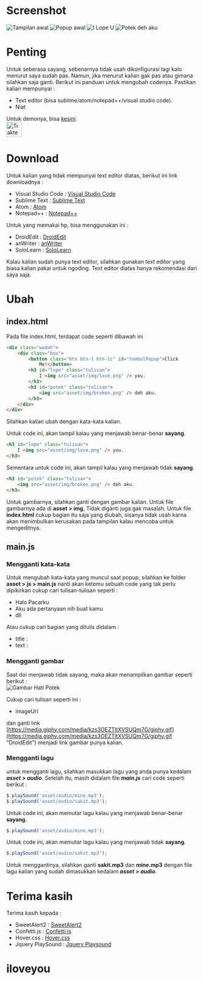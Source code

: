 # Screenshot
![Tampilan awal](https://i.imgur.com/NT6Cv29.png)
![Popup awal](https://i.imgur.com/v01HMvx.png)
![I Lope U](https://i.imgur.com/863kTgS.png)
![Potek deh aku](https://i.imgur.com/WNvxUC9.png)

# Penting
Untuk seberasa sayang, sebenarnya tidak usah dikonfigurasi lagi kalo menurut saya sudah pas. Namun, jika menurut kalian gak pas atau gimana silahkan saja ganti. Berikut ini panduan untuk mengubah codenya. Pastikan kalian mempunyai :
- Text editor (bisa sublime/atom/notepad++/visual studio code).
- Niat

Untuk demonya, bisa [kesini](https://mainyuk.netlify.app/ "Seberapa sayang").<br>
<a href="https://trakteer.id/suryamsj/tip" target="_blank"><img id="wse-buttons-preview" src="https://cdn.trakteer.id/images/embed/trbtn-red-3.jpg" height="40" style="border: 0px; height: 40px;" alt="Trakteer Saya"></a>

# Download
Untuk kalian yang tidak mempunyai text editor diatas, berikut ini link downloadnya :
- Visual Studio Code : [Visual Studio Code](https://code.visualstudio.com/download "Visual Studio Code")
- Sublime Text : [Sublime Text](https://www.sublimetext.com/3 "Sublime text")
- Atom : [Atom](https://atom.io/ "Atom")
- Notepad++ : [Notepad++](https://notepad-plus-plus.org/downloads/ "Notepad++")

Untuk yang memakai hp, bisa menggunakan ini :
- DroidEdit : [DroidEdit](https://play.google.com/store/apps/details?id=com.aor.droidedit "DroidEdit")
- anWriter : [anWriter](https://play.google.com/store/apps/details?id=com.ansm.anwriter "anWriter")
- SoloLearn : [SoloLearn](https://play.google.com/store/apps/details?id=com.sololearn "SoloLearn")

Kalau kalian sudah punya text editor, silahkan gunakan text editor yang biasa kalian pakai untuk ngoding. Text editor diatas hanya rekomendasi dari saya saja.

# Ubah

## index.html
Pada file index.html, terdapat code seperti dibawah ini

```html
<div class="wadah">
    <div class="box">
        <button class="btn btn-1 btn-1c" id="tombolPopup">Click
            Me!</button>
        <h3 id="lope" class="tulisan">
            I <img src="asset/img/love.png" /> you.
        </h3>
        <h3 id="potek" class="tulisan">
            <img src="asset/img/broken.png" /> deh aku.
        </h3>
    </div>
</div>
```

Silahkan kalian ubah dengan kata-kata kalian.

Untuk code ini, akan tampil kalau yang menjawab benar-benar **sayang**.

```html
<h3 id="lope" class="tulisan">
    I <img src="asset/img/love.png" /> you.
</h3>
```

Sementara untuk code ini, akan tampil kalau yang menjawab tidak **sayang**.

```html
<h3 id="potek" class="tulisan">
    <img src="asset/img/broken.png" /> deh aku.
</h3>
```

Untuk gambarnya, silahkan ganti dengan gambar kalian. Untuk file gambarnya ada di **asset > img**, Tidak diganti juga gak masalah. Untuk file **index.html** cukup bagian itu saja yang diubah, sisanya tidak usah karna akan menimbulkan kerusakan pada tampilan kalau mencoba untuk mengeditnya.

## main.js

### Mengganti kata-kata
Untuk mengubah kata-kata yang muncul saat popup, silahkan ke folder **asset > js > main.js** nanti akan ketemu sebuah code yang tak perlu dipikirkan cukup cari tulisan-tulisan seperti :
- Halo Pacarku
- Aku ada pertanyaan nih buat kamu
- dll

Atau cukup cari bagian yang ditulis didalam :
- title :
- text :

### Mengganti gambar
Saat doi menjawab tidak sayang, maka akan menampilkan gambar seperti berikut :<br>
![Gambar Hati Potek](https://media.giphy.com/media/kzs3OEZTltXVSUQm7G/giphy.gif)

Cukup cari tulisan seperti ini :
- imageUrl

dan ganti link [https://media.giphy.com/media/kzs3OEZTltXVSUQm7G/giphy.gif](https://media.giphy.com/media/kzs3OEZTltXVSUQm7G/giphy.gif "DroidEdit") menjadi link gambar punya kalian.

### Mengganti lagu
untuk mengganti lagu, silahkan masukkan lagu yang anda punya kedalam ***asset > audio***. Setelah itu, masih didalam file ***main.js*** cari code seperti berikut :

```javascript
$.playSound('asset/audio/mine.mp3');
$.playSound('asset/audio/sakit.mp3');
```

Untuk code ini, akan memutar lagu kalau yang menjawab benar-benar **sayang**.

```javascript
$.playSound('asset/audio/mine.mp3');
```

Untuk code ini, akan memutar lagu kalau yang menjawab tidak **sayang**.

```javascript
$.playSound('asset/audio/sakit.mp3');
```

Untuk menggantinya, silahkan ganti **sakit.mp3** dan **mine.mp3** dengan file lagu kalian yang sudah dimasukkan kedalam ***asset > audio***.

# Terima kasih
Terima kasih kepada :
- SweetAlert2 : [SweetAlert2](https://github.com/sweetalert2/sweetalert2 "SweetAlert2")
- Confetti.js : [Confetti.js](https://github.com/mathusummut/confetti.js/ "Confetti.js")
- Hover.css : [Hover.css](https://github.com/IanLunn/Hover "Hover.css")
- Jquery PlaySound : [Jquery Playsound](https://github.com/admsev/jquery-play-sound "Jquery PlaySound")
# iloveyou
